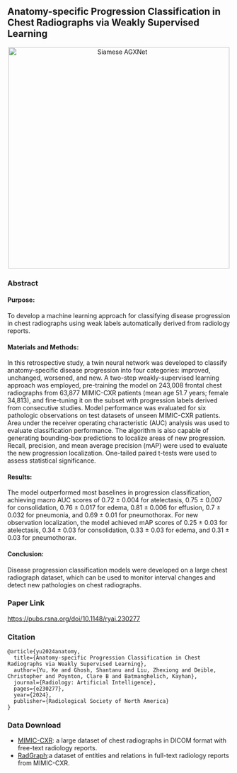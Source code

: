 ## Anatomy-specific Progression Classification in Chest Radiographs via Weakly Supervised Learning


<p align="center">
  <img width="500" alt="Siamese AGXNet" src="https://github.com/user-attachments/assets/6ff794b4-3d39-4a2c-9b19-06a3c41a03c1">
</p>

### Abstract
#### Purpose:
To develop a machine learning approach for classifying disease progression in chest radiographs using weak labels automatically derived from radiology reports.
#### Materials and Methods:
In this retrospective study, a twin neural network was developed to classify anatomy-specific disease progression into four categories: improved, unchanged, worsened, and new. A two-step weakly-supervised learning approach was employed, pre-training the model on 243,008 frontal chest radiographs from 63,877 MIMIC-CXR patients (mean age 51.7 years; female 34,813), and fine-tuning it on the subset with progression labels derived from consecutive studies.  Model performance was evaluated for six pathologic observations on test datasets of unseen MIMIC-CXR patients. Area under the receiver operating characteristic (AUC) analysis was used to evaluate classification performance. The algorithm is also capable of generating bounding-box predictions to localize areas of new progression. Recall, precision, and mean average precision (mAP) were used to evaluate the new progression localization. One-tailed paired t-tests were used to assess statistical significance.
#### Results:
The model outperformed most baselines in progression classification, achieving macro AUC scores of 0.72 ± 0.004 for atelectasis, 0.75 ± 0.007 for consolidation, 0.76 ± 0.017 for edema, 0.81 ± 0.006 for effusion, 0.7 ± 0.032 for pneumonia, and 0.69 ± 0.01 for pneumothorax. For new observation localization, the model achieved mAP scores of 0.25 ± 0.03 for atelectasis, 0.34 ± 0.03 for consolidation, 0.33 ± 0.03 for edema, and 0.31 ± 0.03 for pneumothorax.
#### Conclusion:
Disease progression classification models were developed on a large chest radiograph dataset, which can be used to monitor interval changes and detect new pathologies on chest radiographs.

### Paper Link
https://pubs.rsna.org/doi/10.1148/ryai.230277

### Citation
```
@article{yu2024anatomy,
  title={Anatomy-specific Progression Classification in Chest Radiographs via Weakly Supervised Learning},
  author={Yu, Ke and Ghosh, Shantanu and Liu, Zhexiong and Deible, Christopher and Poynton, Clare B and Batmanghelich, Kayhan},
  journal={Radiology: Artificial Intelligence},
  pages={e230277},
  year={2024},
  publisher={Radiological Society of North America}
}
```

### Data Download
* [MIMIC-CXR](https://physionet.org/content/mimic-cxr/2.1.0/): a large dataset of chest radiographs in DICOM format with free-text radiology reports. 
* [RadGraph](https://physionet.org/content/radgraph/1.0.0/):a dataset of entities and relations in full-text radiology reports from MIMIC-CXR.
